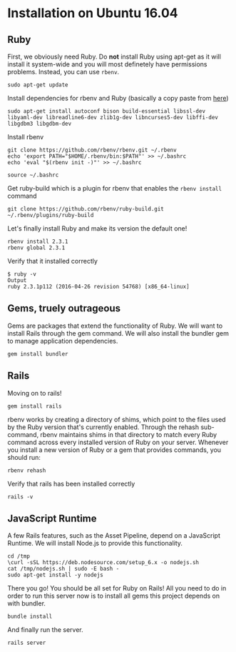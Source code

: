 # Installation on Ubuntu 16.04

## Ruby

First, we obviously need Ruby. Do **not** install Ruby using apt-get as it will install it system-wide and you will most definetely have permissions problems. Instead, you can use `rbenv`.

```
sudo apt-get update
```

Install dependencies for rbenv and Ruby (basically a copy paste from [here][1])
```
sudo apt-get install autoconf bison build-essential libssl-dev libyaml-dev libreadline6-dev zlib1g-dev libncurses5-dev libffi-dev libgdbm3 libgdbm-dev
```

Install rbenv
```
git clone https://github.com/rbenv/rbenv.git ~/.rbenv
echo 'export PATH="$HOME/.rbenv/bin:$PATH"' >> ~/.bashrc
echo 'eval "$(rbenv init -)"' >> ~/.bashrc

source ~/.bashrc
```

Get ruby-build which is a plugin for rbenv that enables the `rbenv install` command
```
git clone https://github.com/rbenv/ruby-build.git ~/.rbenv/plugins/ruby-build
```

Let's finally install Ruby and make its version the default one!
```
rbenv install 2.3.1
rbenv global 2.3.1
```

Verify that it installed correctly
```
$ ruby -v
Output
ruby 2.3.1p112 (2016-04-26 revision 54768) [x86_64-linux]
```

## Gems, truely outrageous
Gems are packages that extend the functionality of Ruby. We will want to install Rails through the gem command. We will also install the bundler gem to manage application dependencies.
```
gem install bundler
```

## Rails
Moving on to rails!
```
gem install rails
```

rbenv works by creating a directory of shims, which point to the files used by the Ruby version that's currently enabled. Through the rehash sub-command, rbenv maintains shims in that directory to match every Ruby command across every installed version of Ruby on your server. Whenever you install a new version of Ruby or a gem that provides commands, you should run:
```
rbenv rehash
```

Verify that rails has been installed correctly
```
rails -v
```

## JavaScript Runtime

A few Rails features, such as the Asset Pipeline, depend on a JavaScript Runtime. We will install Node.js to provide this functionality.
```
cd /tmp
\curl -sSL https://deb.nodesource.com/setup_6.x -o nodejs.sh
cat /tmp/nodejs.sh | sudo -E bash -
sudo apt-get install -y nodejs
```

There you go! You should be all set for Ruby on Rails! All you need to do in order to run this server now is to install all gems this project depends on with bundler.
```
bundle install
```

And finally run the server.
```
rails server
```

 [1]: https://www.digitalocean.com/community/tutorials/how-to-install-ruby-on-rails-with-rbenv-on-ubuntu-16-04
